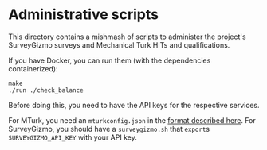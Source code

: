 Administrative scripts
======================

This directory contains a mishmash of scripts to administer the project's
SurveyGizmo surveys and Mechanical Turk HITs and qualifications.

If you have Docker, you can run them (with the dependencies containerized):

    make
    ./run ./check_balance

Before doing this, you need to have the API keys for the respective services.

For MTurk, you need an `mturkconfig.json` in the [format described
here](https://github.com/nmalkin/mturk-python). For SurveyGizmo, you should have
a `surveygizmo.sh` that `export`s `SURVEYGIZMO_API_KEY` with your API key.
